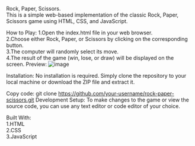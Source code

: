 Rock, Paper, Scissors.<br>
This is a simple web-based implementation of the classic Rock, Paper, Scissors game using HTML, CSS, and JavaScript.

How to Play:
1.Open the index.html file in your web browser.<br>
2.Choose either Rock, Paper, or Scissors by clicking on the corresponding button.<br>
3.The computer will randomly select its move.<br>
4.The result of the game (win, lose, or draw) will be displayed on the screen.
Preview:
![image](https://github.com/SubashR22/repo1/assets/144207902/9189183b-cad2-47d4-8972-4ff5a71c9a1a)

Installation:
No installation is required. Simply clone the repository to your local machine or download the ZIP file and extract it.


Copy code:
git clone https://github.com/your-username/rock-paper-scissors.git
Development Setup:
To make changes to the game or view the source code, you can use any text editor or code editor of your choice.

Built With:<br>
1.HTML<br>
2.CSS<br>
3.JavaScript<br>
